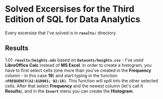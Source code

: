 # Solved Excersises for the Third Edition of SQL for Data Analytics
Every excersise that I've solved is in **`results/`** directory.

## Results
1.01. **`results/heights.ods`** based on **`Datasets/heights.csv`** - I've used **LibreOffice Calc** instead of **MS Excel**. In order to create a histogram, you have to first select cells (one more than you've created in the **Frequency** column - in this case **19**) and start typing in the function **`=FREQUENCY(A2:A10001; B2:18)`**. This function will spill into the other selected cells. After that select **Frequency** and the newest column (let's call it **Results**), and in the **`Insert`** menu you can create the **Histogram**.
